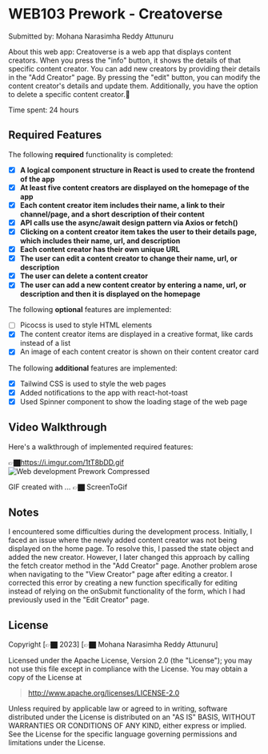 # WEB103 Prework - Creatoverse

Submitted by: Mohana Narasimha Reddy Attunuru

About this web app: Creatoverse is a web app that displays content creators. When you press the "info" button, it shows the details of that specific content creator. You can add new creators by providing their details in the "Add Creator" page. By pressing the "edit" button, you can modify the content creator's details and update them. Additionally, you have the option to delete a specific content creator.🏿 

Time spent: 24 hours

## Required Features

The following **required** functionality is completed:

<!-- 👉🏿👉🏿👉🏿 Make sure to check off completed functionality below -->
- [x] **A logical component structure in React is used to create the frontend of the app**
- [x] **At least five content creators are displayed on the homepage of the app**
- [x] **Each content creator item includes their name, a link to their channel/page, and a short description of their content**
- [x] **API calls use the async/await design pattern via Axios or fetch()**
- [x] **Clicking on a content creator item takes the user to their details page, which includes their name, url, and description**
- [x] **Each content creator has their own unique URL**
- [x] **The user can edit a content creator to change their name, url, or description**
- [x] **The user can delete a content creator**
- [x] **The user can add a new content creator by entering a name, url, or description and then it is displayed on the homepage**

The following **optional** features are implemented:

- [ ] Picocss is used to style HTML elements
- [x] The content creator items are displayed in a creative format, like cards instead of a list
- [x] An image of each content creator is shown on their content creator card

The following **additional** features are implemented:

* [x] Tailwind CSS is used to style the web pages
* [x] Added notifications to the app with react-hot-toast
* [x] Used Spinner component to show the loading stage of the web page 

## Video Walkthrough

Here's a walkthrough of implemented required features:

👉🏿https://i.imgur.com/1tT8bDD.gif
![Web development Prework Compressed](https://github.com/narasimhareddy04/creatoverse/assets/63772959/dbc5925d-9ab0-4ea9-9932-b4476828d7d1)


<!-- Replace this with whatever GIF tool you used! -->
GIF created with ...  👉🏿 ScreenToGif
<!-- Recommended tools:
[Kap](https://getkap.co/) for macOS
[ScreenToGif](https://www.screentogif.com/) for Windows
[peek](https://github.com/phw/peek) for Linux. -->

## Notes

I encountered some difficulties during the development process. Initially, I faced an issue where the newly added content creator was not being displayed on the home page. To resolve this, I passed the state object and added the new creator. However, I later changed this approach by calling the fetch creator method in the "Add Creator" page. Another problem arose when navigating to the "View Creator" page after editing a creator. I corrected this error by creating a new function specifically for editing instead of relying on the onSubmit functionality of the form, which I had previously used in the "Edit Creator" page.

## License

Copyright [👉🏿 2023] [👉🏿 Mohana Narasimha Reddy Attunuru]

Licensed under the Apache License, Version 2.0 (the "License"); you may not use this file except in compliance with the License. You may obtain a copy of the License at

> http://www.apache.org/licenses/LICENSE-2.0

Unless required by applicable law or agreed to in writing, software distributed under the License is distributed on an "AS IS" BASIS, WITHOUT WARRANTIES OR CONDITIONS OF ANY KIND, either express or implied. See the License for the specific language governing permissions and limitations under the License.
